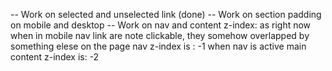 <!-- Next step -->

-- Work on selected and unselected link (done)
-- Work on section padding on mobile and desktop
-- Work on nav and content z-index: as right now when in mobile
nav link are note clickable, they somehow overlapped by something elese on the page
nav z-index is : -1
when nav is active main content z-index is: -2
